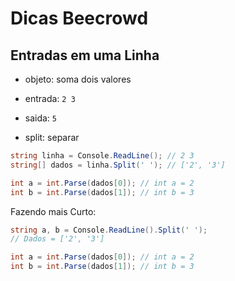 # Dicas Beecrowd

## Entradas em uma Linha

- objeto: soma dois valores
- entrada: `2 3`
- saida: `5`

- split: separar

```cs
string linha = Console.ReadLine(); // 2 3
string[] dados = linha.Split(' '); // ['2', '3']

int a = int.Parse(dados[0]); // int a = 2
int b = int.Parse(dados[1]); // int b = 3
```

Fazendo mais Curto:

```cs
string a, b = Console.ReadLine().Split(' '); 
// Dados = ['2', '3']

int a = int.Parse(dados[0]); // int a = 2
int b = int.Parse(dados[1]); // int b = 3
```
